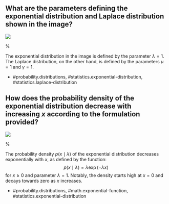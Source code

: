 ## What are the parameters defining the exponential distribution and Laplace distribution shown in the image?

![](https://cdn.mathpix.com/cropped/2024_05_10_1078b436a401e29e2f93g-1.jpg?height=500&width=703&top_left_y=219&top_left_x=955)

%

The exponential distribution in the image is defined by the parameter $\lambda=1$. The Laplace distribution, on the other hand, is defined by the parameters $\mu=1$ and $\gamma=1$.

- #probability.distributions, #statistics.exponential-distribution, #statistics.laplace-distribution

## How does the probability density of the exponential distribution decrease with increasing $x$ according to the formulation provided?

![](https://cdn.mathpix.com/cropped/2024_05_10_1078b436a401e29e2f93g-1.jpg?height=500&width=703&top_left_y=219&top_left_x=955)

%

The probability density $p(x \mid \lambda)$ of the exponential distribution decreases exponentially with $x$, as defined by the function:
$$
p(x \mid \lambda) = \lambda \exp (-\lambda x)
$$
for $x \geq 0$ and parameter $\lambda = 1$. Notably, the density starts high at $x = 0$ and decays towards zero as $x$ increases.

- #probability.distributions, #math.exponential-function, #statistics.exponential-distribution